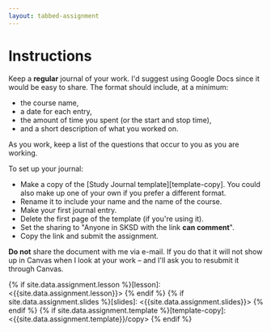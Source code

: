 ```yaml
---
layout: tabbed-assignment
---
```


# Instructions

Keep a **regular** journal of your work. I'd suggest using Google Docs since it would be easy to share. The format should include, at a minimum:
* the course name, 
* a date for each entry,
* the amount of time you spent (or the start and stop time),
* and a short description of what you worked on.

As you work, keep a list of the questions that occur to you as you are working.

To set up your journal:
* Make a copy of the [Study Journal template][template-copy]. You could also make up one of your own if you prefer a different format.
* Rename it to include your name and the name of the course.
* Make your first journal entry.
* Delete the first page of the template (if you're using it).
* Set the sharing to "Anyone in SKSD with the link **can comment**".
* Copy the link and submit the assignment.

**Do not** share the document with me via e-mail. If you do that it will not show up in Canvas when I look at your work – and I'll ask you to resubmit it through Canvas.

<!-- Don't edit links here, change them in _data/assignment.yml instead. -->

{% if site.data.assignment.lesson   %}[lesson]: <{{site.data.assignment.lesson}}>     {% endif %}
{% if site.data.assignment.slides   %}[slides]:   <{{site.data.assignment.slides}}>   {% endif %}
{% if site.data.assignment.template %}[template-copy]: <{{site.data.assignment.template}}/copy> {% endif %}
